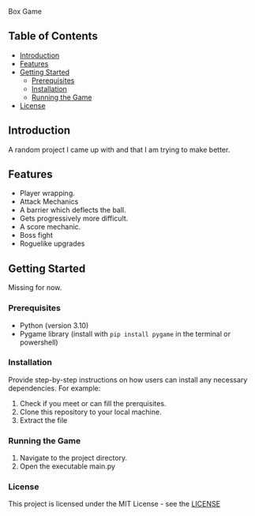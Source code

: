 Box Game

## Table of Contents
- [Introduction](#introduction)
- [Features](#features)
- [Getting Started](#getting-started)
  - [Prerequisites](#prerequisites)
  - [Installation](#installation)
  - [Running the Game](#running-the-game)
- [License](#license)

## Introduction
A random project I came up with and that I am trying to make better.

## Features
- Player wrapping.
- Attack Mechanics
- A barrier which deflects the ball.
- Gets progressively more difficult.
- A score mechanic.
- Boss fight
- Roguelike upgrades

## Getting Started

Missing for now.

### Prerequisites
- Python (version 3.10)
- Pygame library (install with `pip install pygame` in the terminal or powershell)

### Installation

Provide step-by-step instructions on how users can install any necessary dependencies. For example:
1. Check if you meet or can fill the prerquisites.
2. Clone this repository to your local machine.
3. Extract the file

### Running the Game
1. Navigate to the project directory.
2. Open the executable main.py

### License
This project is licensed under the MIT License - see the [LICENSE](LICENSE)
